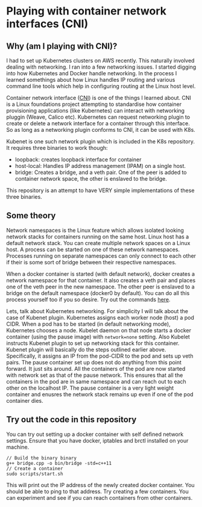 # Playing with container network interfaces (CNI)

## Why (am I playing with CNI)?

I had to set up Kubernetes clusters on AWS recently. This naturally involved dealing with networking. I ran into a few networking issues. I started digging into how Kubernetes and Docker handle networking. In the process I learned somethings about how Linux handles IP routing and various command line tools which help in configuring routing at the Linux host level.

Container network interface ([CNI](https://github.com/containernetworking/cni)) is one of the things I learned about. CNI is a Linux foundations project attempting to standardise how container provisioning applications (like Kubernetes) can interact with networking pluggin (Weave, Calico etc). Kubernetes can request networking plugin to create or delete a network interface for a container through this interface. So as long as a networking plugin conforms to CNI, it can be used with K8s.

Kubenet is one such network plugin which is included in the K8s repository. It requires three binaries to work though:
  - loopback: creates loopback interface for container
  - host-local: Handles IP address management (IPAM) on a single host.
  - bridge: Creates a bridge, and a veth pair. One of the peer is added to container network space, the other is enslaved to the bridge.

This repository is an attempt to have VERY simple implementations of these three binaries.

## Some theory

Network namespaces is the Linux feature which allows isolated looking network stacks for containers running on the same host. Linux host has a default network stack. You can create multiple network spaces on a Linux host. A process can be started on one of these network namespaces. Processes running on separate namespaces can only connect to each other if their is some sort of bridge between their respective namespaces.

When a docker container is started (with default network), docker creates a network namespace for that container. It also creates a veth pair and places one of the veth peer in the new namespace. The other peer is enslaved to a bridge on the default namespace (docker0 by default). You can do all this process yourself too if you so desire. Try out the commands [here](/manual.md).

Lets, talk about Kubernetes networking. For simplicity I will talk about the case of Kubenet plugin. Kubernetes assigns each worker node (host) a pod CIDR. When a pod has to be started (in default networking mode), Kubernetes chooses a node. Kubelet daemon on that node starts a docker container (using the pause image) with `network=none` setting. Also Kubelet instructs Kubenet plugin to set up networking stack for this container. Kubenet plugin will basically do the steps outlined earlier above. Specifically, it assigns an IP from the pod-CIDR to the pod and sets up veth pairs. The pause container set up does not do anything from this point forward. It just sits around. All the containers of the pod are now started with network set as that of the pause network. This ensures that all the containers in the pod are in same namespace and can reach out to each other on the localhost IP. The pause container is a very light weight container and enusres the network stack remains up even if one of the pod container dies.

## Try out the code in this repository

You can try out setting up a docker container with self defined network settings.
Ensure that you have docker, iptables and brctl installed on your machine.

```
// Build the binary binary
g++ bridge.cpp -o bin/bridge -std=c++11
// Create a container
sudo scripts/start.sh
```

This will print out the IP address of the newly created docker container.
You should be able to ping to that address. Try creating a few containers. You can experiment and see if you can reach containers from other containers.

